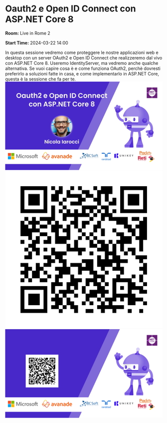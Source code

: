 # Oauth2 e Open ID Connect con ASP.NET Core 8
**Room:** Live in Rome 2

**Start Time:** 2024-03-22 14:00

In questa sessione vedremo come proteggere le nostre applicazioni web e desktop con un server OAuth2 e Open ID Connect che realizzeremo dal vivo con ASP.NET Core 8. Useremo IdentityServer, ma vedremo anche qualche alternativa. Se vuoi capire cosa è e come funziona OAuth2, perchè dovresti preferirlo a soluzioni fatte in casa, e come implementarlo in ASP.NET Core, questa è la sessione che fa per te.
![Banner](room2_14_00.jpeg 'SessionBanner')
![QR](qr.png 'Qr')
![Voting Banner](votingBanner.png 'Voting Banner')


